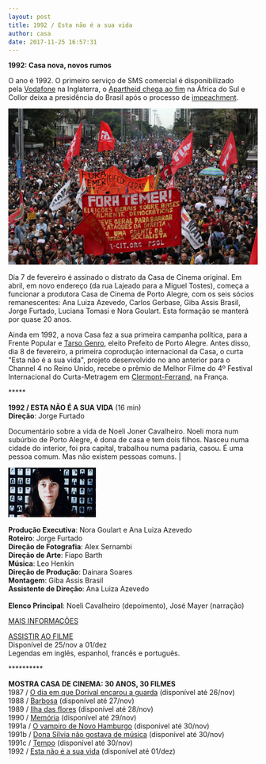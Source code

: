 ```yaml
---
layout: post
title: 1992 / Esta não é a sua vida
author: casa
date: 2017-11-25 16:57:31
---
```

**1992: Casa nova, novos rumos**

O ano é 1992. O primeiro serviço de SMS comercial é disponibilizado pela [Vodafone](https://www.edn.com/electronics-blogs/edn-moments/4402146/1st-text-message-is-sent--December-3--1992) na Inglaterra, o [Apartheid chega ao fim](https://www.nytimes.com/2017/10/24/business/south-africa-economy-apartheid.html) na África do Sul e Collor deixa a presidência do Brasil após o processo de [impeachment](https://pt.wikipedia.org/wiki/Processo_de_impeachment_de_Fernando_Collor).

![](/uploads/fora2.jpg)

Dia 7 de fevereiro é assinado o distrato da Casa de Cinema original. Em abril, em novo endereço (da rua Lajeado para a Miguel Tostes), começa a funcionar a produtora Casa de Cinema de Porto Alegre, com os seis sócios remanescentes: Ana Luiza Azevedo, Carlos Gerbase, Giba Assis Brasil, Jorge Furtado, Luciana Tomasi e Nora Goulart. Esta formação se manterá por quase 20 anos. 

Ainda em 1992, a nova Casa faz a sua primeira campanha política, para a Frente Popular e [Tarso Genro](https://www.youtube.com/watch?v=rMZAhJwj-vU), eleito Prefeito de Porto Alegre. Antes disso, dia 8 de fevereiro, a primeira coprodução internacional da Casa, o curta "Esta não é a sua vida", projeto desenvolvido no ano anterior para o Channel 4 no Reino Unido, recebe o prêmio de Melhor Filme do 4º Festival Internacional do Curta-Metragem em [Clermont-Ferrand](https://de.wikipedia.org/wiki/Festival_du_Court-M%C3%A9trage_de_Clermont-Ferrand), na França.

\*\*\*\**

**1992 / ESTA NÃO É A SUA VIDA** (16 min)\
**Direção**: Jorge Furtado

Documentário sobre a vida de Noeli Joner Cavalheiro. Noeli mora num subúrbio de Porto Alegre, é dona de casa e tem dois filhos. Nasceu numa cidade do interior, foi pra capital, trabalhou numa padaria, casou. É uma pessoa comum. Mas não existem pessoas comuns. |

![](/uploads/eneasv-im.jpg)

**Produção Executiva**: Nora Goulart e Ana Luiza Azevedo\
**Roteiro**: Jorge Furtado\
**Direção de Fotografia**: Alex Sernambi\
**Direção de Arte**: Fiapo Barth\
**Música**: Leo Henkin\
**Direção de Produção**: Dainara Soares\
**Montagem**: Giba Assis Brasil\
**Assistente de Direção**: Ana Luiza Azevedo\
\
**Elenco Principal**: Noeli Cavalheiro (depoimento), José Mayer (narração)

[MAIS INFORMAÇÕES](https://www.casacinepoa.com.br/filmes/esta-n%C3%A3o-%C3%A9-a-sua-vida/)

[A﻿SSISTIR AO FILME](https://vimeo.com/238459313)\
Disponível de 25/nov a 01/dez\
Legendas em inglês, espanhol, francês e português.

\*\*\*\*\*\*\*\*\*\*

**MOSTRA CASA DE CINEMA: 30 ANOS, 30 FILMES**\
1987 / [O dia em que Dorival encarou a guarda](https://vimeo.com/240817481) (disponível até 26/nov)\
1988 / [Barbosa](https://vimeo.com/238074665) (disponível até 27/nov)\
1989 / [Ilha das flores](https://vimeo.com/238439307) (disponível até 28/nov)\
1990 / [Memória](https://vimeo.com/239457350) (disponível até 29/nov)\
1991a / [O vampiro de Novo Hamburgo](https://vimeo.com/239624871) (disponível até 30/nov)\
1991b / [Dona Sílvia não gostava de música](https://vimeo.com/239623690) (disponível até 30/nov)\
1991c / [Tempo](https://vimeo.com/239625928) (disponível até 30/nov)\
1992 / [Esta não é a sua vida](https://vimeo.com/238459313) (disponível até 01/dez)